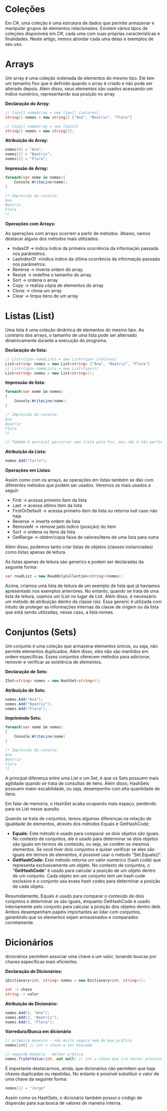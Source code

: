 # Coleções

Em C#, uma coleção é uma estrutura de dados que permite armazenar e manipular grupos de elementos relacionados. 
Existem vários tipos de coleções disponíveis em C#, cada uma com suas próprias características e finalidades. Neste artigo, iremos abordar cada uma delas e exemplos de seu uso.

# Arrays

Um array é uma coleção ordenada de elementos do mesmo tipo. Ele tem um tamanho fixo que é definido quando o array é criado e não pode ser alterado depois. Além disso, seus elementos são usados acessando um índice numérico, representando sua posição no array


**Declaração do Array:**

```csharp
// tipo[] nomeArray = new tipo[] {valores}
string[] nomes = new string[] {"Ana", "Beatriz", "Flora"}

// tipo[] nomeArray = new tipo[3]
string[] nomes = new string[3];
```


**Atribuição do Array:**

```csharp
nomes[0] = "Ana";
nomes[1] = "Beatriz";
nomes[2] = "Flora";
```


**Impressão de Array:**

```csharp
foreach(var nome in nomes){
	Console.WriteLine(nome);	
}

/* Impressão do console:
Ana
Beatriz
Flora
*/
```


**Operações com Arrays:**

As operações com arrays ocorrem a partir de métodos. Abaixo, vamos destacar alguns dos métodos mais utilizados:

- IndexOf -> indica índice da primeira ocorrência da informação passada nos parâmetros.
- LasIndexOf ->indica índice da última ocorrência da informação passada nos parâmetros.
- Reverse -> inverte ordem do array.
- Resize -> redefine o tamanho do array.
- Sort -> ordena o array
- Copy -> realiza cópia de elementos do array
- Clone -> clona um array
- Clear -> limpa itens de um array

# Listas (List)

Uma lista é uma coleção dinâmica de elementos do mesmo tipo. Ao contrário dos arrays, o tamanho de uma lista pode ser alternado dinamicamente durante a execução do programa. 

**Declaração de lista:**

```csharp
// List<tipo> nomeLista = new List<tipo> {valores}
List<string> nomes = new List<string> {"Ana", "Beatriz", "Flora"}
// List<tipo> nomeLista = new List<tipo>()
List<string> nomes = new List<string>();
```


**Impressão de lista:**

```csharp
foreach(var nome in nomes)
{
	Console.WriteLine(nome);
}

/* Impressão do console:
Ana
Beatriz
Flora
*/

// Também é possível percorrer uma lista pelo for, mas não é tão performático.
```


**Atribuição da Lista:**

```csharp
nomes.Add("Carla");
```


**Operações em Listas:**

Assim como com os arrays, as operações em listas também se dão com diferentes métodos que podem ser usados. Veremos os mais usados a seguir:

- First -> acessa primeiro item da lista
- Last -> acessa último item da lista
- FirstOrDefault -> acessa primeiro item da lista ou retorna null caso não haja
- Reverse -> inverte ordem da lista
- RemoveAt -> remove pelo índice (posição) do item
- Sort -> ordena os itens da lista
- GetRange -> obtém/copia faixa de valores/itens de uma lista para outra

Além disso, podemos tanto criar listas de objetos (classes instanciadas) como listas apenas de leitura.

As listas apenas de leitura são generics e podem ser declaradas da seguinte forma:

```csharp
var readList = new ReadOnlyCollection<string>(nomes);
```

Acima, criamos uma lista de leitura de um exemplo de lista que já havíamos apresentado nos exemplos anteriores. No entanto, quando se trata de uma lista de leitura, usamos um IList no lugar de List. Além disso, é necessário um método de atribuição dentro da classe raiz.
Essa generic é utilizada com intuito de proteger as informações internas da classe de origem ou da lista que está sendo utilizadas, nesse caso, a lista nomes.

# Conjuntos (Sets)

Um conjunto é uma coleção que armazena elementos únicos, ou seja, não permite elementos duplicados. Além disso, eles não são mantidos em ordem específicas. Esses conjuntos oferecem métodos para adicionar, remover e verificar as existência de elementos.

**Declaração de Sets:**

```csharp
ISet<string> nomes = new HashSet<string>();
```


**Atribuição de Sets:**

```csharp
nomes.Add("Ana");
nomes.Add("Beatriz");
nomes.Add("Flora");
```


**Imprimindo Sets:**

```csharp
foreach(var nome in nomes)
{
	Console.WriteLine(nome)
}

/* Impressão do console:
Ana
Beatriz
Flora
*/
```

A principal diferença entre uma List e um Set, é que os Sets possuem mais agilidade quando se trata de consultas de itens. Além disso, HashSets possuem maior escabilidade, ou seja, desempenho com alta quantidade de itens.

Em falar de memória, o HashSet acaba ocupando mais espaço, perdendo para os List nesse quesito.

Quando se trata de conjuntos, temos algumas diferenças na relação de igualdade de elementos, através dos métodos Equals e GetHashCode;

- **Equals:** Este método é usado para comparar se dois objetos são iguais. No contexto de conjuntos, ele é usado para determinar se dois objetos são iguais em termos de conteúdo, ou seja, se contêm os mesmos elementos. Se você tiver dois conjuntos e quiser verificar se eles são iguais em termos de elementos, é possível usar o método "Set.Equals()".
- **GetHashCode:** Este método retorna um valor numérico (hash code) que representa exclusivamente um objeto. No contexto de conjuntos, o "**GetHashCode**" é usado para calcular a posição de um objeto dentro de um conjunto. Cada objeto em um conjunto tem um hash code exclusivo e o conjunto usa esses hash codes para determinar a posição de cada objeto.

Resumidamente, Equals é usado para comparar o conteúdo de dois conjuntos e determinar se são iguais, enquanto GetHashCode é usado internamente pelo conjunto para calcular a posição dos objetos dentro dele. Ambos desempenham papéis importantes ao lidar com conjuntos, garantindo que os elementos sejam armazenados e comparados corretamente.

# Dicionários

dicionários permitem associar uma chave a um valor, tonando buscas por chaves específicas mais eficientes.

**Declaração de Dicionários:**

```csharp
iDictionary<int, string> nomes = new Dictionary<int, string>();

int -> chave
string -> valor
```


**Atribuição de Dicionário:**

```csharp
nomes.Add(1, "Ana");
nomes.Add(2, "Beatriz");
nomes.Add(3, "Flora");
```


**Varredura/Busca em dicionário**

```csharp
// primeira maneira - não muito segura nem de boa prática
nomes[int] // int = chave a ser buscada

// segunda maneira - melhor prática
nomes.TryGetValue(int, out null) // int = chave que irá tentar procurar, null = oq será retornado caso não ache a chave
```

É importante destacarmos, ainda, que dicionários não permitem que haja chaves duplicadas ou repetidas. No entanto é possível substituir o valor de uma chave da seguinte forma:

```csharp
nomes[1] = "Jorge"
```

Assim como os HashSets, o dicionário também possui o código de dispersão para sua busca de valores de maneira interna.
